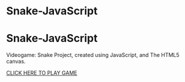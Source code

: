 # Snake-JavaScript

# Snake-JavaScript

Videogame: Snake Project, created using JavaScript, and The HTML5 canvas.

[CLICK HERE TO PLAY GAME](https://ivanvlademirs.github.io/Snake_JS_Project/)  
